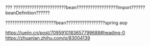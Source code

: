
???
???????????????????????bean??????????????????Import??????beanDefinition??????

??????????????????????bean?????????????????spring aop

https://juejin.cn/post/7095910183657799688#heading-0
https://zhuanlan.zhihu.com/p/83004139